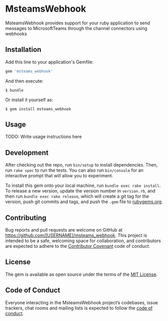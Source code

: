 # MsteamsWebhook

MsteamsWebhook provides support for your ruby ​​application to send messages to MicrosoftTeams through the channel connectors using webhooks

## Installation

Add this line to your application's Gemfile:

```ruby
gem 'msteams_webhook'
```

And then execute:

    $ bundle

Or install it yourself as:

    $ gem install msteams_webhook

## Usage

TODO: Write usage instructions here

## Development

After checking out the repo, run `bin/setup` to install dependencies. Then, run `rake spec` to run the tests. You can also run `bin/console` for an interactive prompt that will allow you to experiment.

To install this gem onto your local machine, run `bundle exec rake install`. To release a new version, update the version number in `version.rb`, and then run `bundle exec rake release`, which will create a git tag for the version, push git commits and tags, and push the `.gem` file to [rubygems.org](https://rubygems.org).

## Contributing

Bug reports and pull requests are welcome on GitHub at https://github.com/[USERNAME]/msteams_webhook. This project is intended to be a safe, welcoming space for collaboration, and contributors are expected to adhere to the [Contributor Covenant](http://contributor-covenant.org) code of conduct.

## License

The gem is available as open source under the terms of the [MIT License](https://opensource.org/licenses/MIT).

## Code of Conduct

Everyone interacting in the MsteamsWebhook project’s codebases, issue trackers, chat rooms and mailing lists is expected to follow the [code of conduct](https://github.com/[USERNAME]/msteams_webhook/blob/master/CODE_OF_CONDUCT.md).
